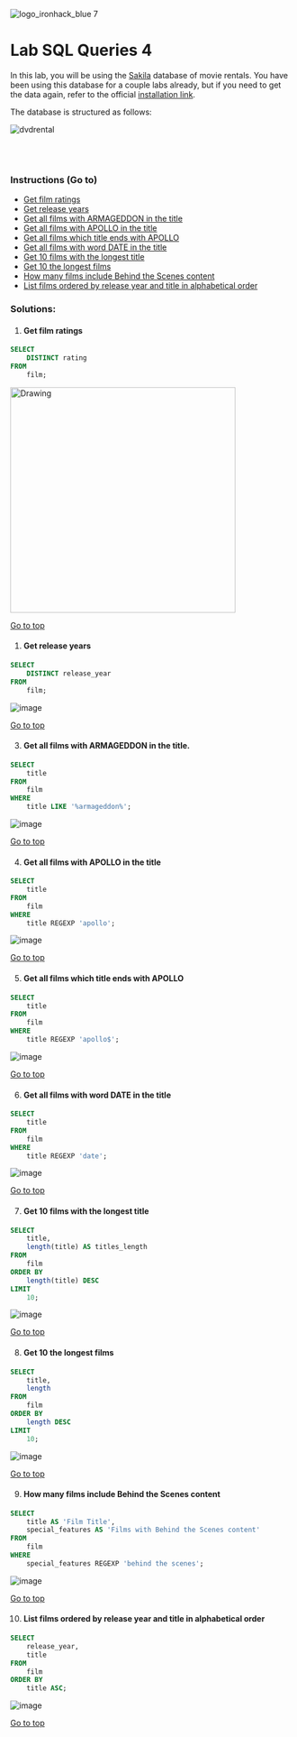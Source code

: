 ![logo_ironhack_blue 7](https://user-images.githubusercontent.com/23629340/40541063-a07a0a8a-601a-11e8-91b5-2f13e4e6b441.png)

# Lab SQL Queries 4

In this lab, you will be using the [Sakila](https://dev.mysql.com/doc/sakila/en/) database of movie rentals. You have been using this database for a couple labs already, but if you need to get the data again, refer to the official [installation link](https://dev.mysql.com/doc/sakila/en/sakila-installation.html).

The database is structured as follows:

![dvdrental](https://user-images.githubusercontent.com/63274055/147393369-d19b9c63-4080-40b9-afd3-ce108a62e385.png)

<br></br>

### Instructions (Go to)
- <a href="#Get-film-ratings">Get film ratings</a>
- <a href="#Get-release-years">Get release years</a>
- <a href="#Get-all-films-with-ARMAGEDDON-in-the-title">Get all films with ARMAGEDDON in the title</a>
- <a href="#Get-all-films-with-APOLLO-in-the-title">Get all films with APOLLO in the title</a>
- <a href="#Get-all-films-which-title-ends-with-APOLLO">Get all films which title ends with APOLLO</a>
- <a href="#Get-all-films-with-word-DATE-in-the-title">Get all films with word DATE in the title</a>
- <a href="#Get-10-films-with-the-longest-title">Get 10 films with the longest title</a>
- <a href="#Get-10-the-longest-films">Get 10 the longest films</a>
- <a href="#How-many-films-include-Behind-the-Scenes-content">How many films include Behind the Scenes content</a>
- <a href="#List-films-ordered-by-release-year-and-title-in-alphabetical-order">List films ordered by release year and title in alphabetical order</a>



### Solutions:

 1. #### Get film ratings

```sql
SELECT
    DISTINCT rating
FROM
    film;
```

<img src="https://user-images.githubusercontent.com/63274055/147393393-bd3f877e-9fc6-43aa-a67a-ba8db45b3146.png" alt="Drawing" style="width: 400px;"/>

<a href="#Lab-SQL-Queries-4">Go to top</a>
   

1. #### Get release years

```sql
SELECT
    DISTINCT release_year
FROM
    film;
```
![image](https://user-images.githubusercontent.com/63274055/147393402-1c9903ae-66db-4eea-abfd-7b91f511fa8e.png)

<a href="#Lab-SQL-Queries-4">Go to top</a>

3. #### Get all films with ARMAGEDDON in the title.
```sql
SELECT
    title
FROM
    film
WHERE
    title LIKE '%armageddon%';
```
![image](https://user-images.githubusercontent.com/63274055/147393411-13ba8c52-80dc-4ac2-9b2a-1c442a3b80b1.png)

<a href="#Lab-SQL-Queries-4">Go to top</a>


4. #### Get all films with APOLLO in the title
```sql
SELECT
    title
FROM
    film
WHERE
    title REGEXP 'apollo';
```
![image](https://user-images.githubusercontent.com/63274055/147393416-e629a59a-a24c-472c-aa96-a55d02feb75e.png)

<a href="#Lab-SQL-Queries-4">Go to top</a>

5. #### Get all films which title ends with APOLLO
```sql
SELECT
    title
FROM
    film
WHERE
    title REGEXP 'apollo$';
```
![image](https://user-images.githubusercontent.com/63274055/147393422-b87771c1-d0c3-42ae-9569-85982ec803de.png)

<a href="#Lab-SQL-Queries-4">Go to top</a>

6. #### Get all films with word DATE in the title
```sql
SELECT
    title
FROM
    film
WHERE
    title REGEXP 'date';
```
![image](https://user-images.githubusercontent.com/63274055/147393430-065a6097-a9eb-406b-a999-b525eb991920.png)

<a href="#Lab-SQL-Queries-4">Go to top</a>

7. #### Get 10 films with the longest title
```sql
SELECT
    title,
    length(title) AS titles_length
FROM
    film
ORDER BY
    length(title) DESC
LIMIT
    10;
```
![image](https://user-images.githubusercontent.com/63274055/147393444-d073f5ac-6582-4512-8805-4796d1cf96ea.png)

<a href="#Lab-SQL-Queries-4">Go to top</a>

8. #### Get 10 the longest films
```sql
SELECT
    title,
    length
FROM
    film
ORDER BY
    length DESC
LIMIT
    10;
```
![image](https://user-images.githubusercontent.com/63274055/147393454-fc041d5f-a095-4c66-bc5c-6f5f7492eac7.png)

<a href="#Lab-SQL-Queries-4">Go to top</a>

9.  #### How many films include Behind the Scenes content
```sql
SELECT
    title AS 'Film Title',
    special_features AS 'Films with Behind the Scenes content'
FROM
    film
WHERE
    special_features REGEXP 'behind the scenes';
```
![image](https://user-images.githubusercontent.com/63274055/147393470-27e339a1-1342-4226-8c9c-1c9c5386cd94.png)

<a href="#Lab-SQL-Queries-4">Go to top</a>

10. #### List films ordered by release year and title in alphabetical order
```sql
SELECT
    release_year,
    title
FROM
    film
ORDER BY
    title ASC;
```
![image](https://user-images.githubusercontent.com/63274055/147393487-d814a396-0ac6-4ef7-9bc6-bc80001b1e05.png)


<a href="#Lab-SQL-Queries-4">Go to top</a>


